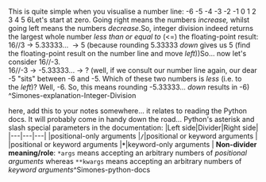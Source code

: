 
This is quite simple when you visualise a number line: -6 -5 -4 -3 -2 -1 0 1 2 3 4 5 6Let's start at zero. Going right means the numbers _increase,_ whilst going left means the numbers _decrease_.So, integer division indeed returns the largest whole number _less than or equal to_ (<=) the floating-point result: 16//3 -> 5.33333...  -> 5 (because rounding 5.33333 _down_ gives us 5 (find the floating-point result on the number line and move _left_))So... now let's consider 16//-3.  
16//-3 -> -5.33333... -> ? (well, if we consult our number line again, our dear -5 "sits" between -6 and -5. Which of these two numbers is _less_ (i.e. to the _left_)? Well, -6. So, this means rounding -5.33333... _down_ results in -6)  ^Simones-explanation-Integer-Division

here, add this to your notes somewhere... it relates to reading the Python docs. It will probably come in handy down the road...
Python's asterisk and slash special parameters in the documentation:
|Left side|Divider|Right side|
|---|---|---|
|positional-only arguments |**`/`**|positional or keyword arguments |
|positional or keyword arguments |**`*`**|keyword-only arguments |
**Non-divider meaning/role**: `*args` means accepting an arbitrary numbers of *positional arguments* whereas `**kwargs` means accepting an arbitrary numbers of *keyword arguments*^Simones-python-docs